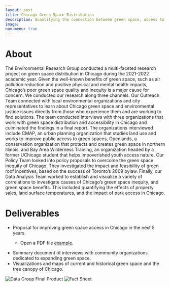 ```yaml
---
layout: post
title: Chicago Green Space Distribution
description: Quantifying the connection between green space, access to green space, and environmental justice issues in Chicago
image:
nav-menu: true
---
```


# About
The Environmental Research Group conducted a multi-faceted research project on green space distribution in Chicago during the 2021-2022 academic year. Given the well-known benefits of green space, such as air pollution reduction and positive physical and mental health impacts, Chicago’s poor green space quality and inequity is a major cause for concern. We conducted our research along three channels. Our Outreach Team connected with local environmental organizations and city representatives to learn about Chicago green space and environmental justice issues directly from those who experience them and are working to find solutions. The team conducted interviews with three organizations that work with green space distribution and accessibility in Chicago and culminated the findings in a final report. The organizations interviewed include CMAP, an urban planning organization that studies land use and works to improve public access to green spaces, Openlands, a conservation organization that protects and creates green space in northern Illinois, and Bay Area Wilderness Training, an organization headed by a former UChicago student that helps impoverished youth access nature. Our Policy Team looked into policy proposals to overcome the green space inequity of Chicago. They investigated the impact and feasibility of green roof incentives, based on the success of Toronto’s 2009 bylaw. Finally, our Data Analysis Team worked to establish and visualize a variety of correlations to investigate causes of Chicago’s green space inequity, and green space benefits. This included quantifying the effects of property sales, land surface temperatures, and the impact of park access in Chicago.

# Deliverables
* Proposal for improving green space access in Chicago in the next 5 years. 
  * <p>Open a PDF file <a href="/uploads/media/default/0001/01/540cb75550adf33f281f29132dddd14fded85bfc.pdf">example</a>.</p>
* Summary document of interviews with community organizations dedicated to expanding green space.
* Visualizations and maps of current and historical green space and the tree canopy of Chicago.


<img src="assets/images/erg.png" alt="Data Group Final Product">


<img src="assets/images/FactSheetLastYear.png" alt="Fact Sheet">
